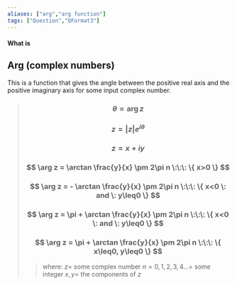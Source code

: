 ```yaml
---
aliases: ["arg","arg function"]
tags: ["Question","QFormat3"]
---
```


#### What is
## Arg (complex numbers)

This is a function that gives the angle between the positive real axis and the positive imaginary axis for some input complex number.

> ### $$ \theta = \arg z $$ 
> ### $$ z = |z|e^{i\theta} $$
> ### $$ z = x + iy $$
> ### $$ \arg z = \arctan \frac{y}{x} \pm 2\pi n \:\:\: \{ x>0 \} $$
> ### $$ \arg z = - \arctan \frac{y}{x} \pm 2\pi n \:\:\: \{ x<0 \: and \: y\leq0 \} $$
> ### $$ \arg z = \pi + \arctan \frac{y}{x} \pm 2\pi n \:\:\: \{ x<0 \: and \: y\leq0 \} $$
> ### $$ \arg z = \pi + \arctan \frac{y}{x} \pm 2\pi n \:\:\: \{ x\leq0, y\leq0 \} $$
>> where:
>> $z=$ some complex number 
>> $n=0,1,2,3,4 ...=$ some integer
>> $x,y=$ the components of $z$

